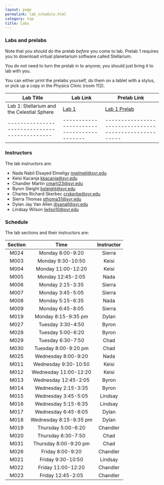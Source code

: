 ```yaml
---
layout: page
permalink: lab_schedule.html
category: top
title: Labs
---
```


### Labs and prelabs

Note that you should do the prelab *before* you come to lab. Prelab 1 requires you to download virtual planetarium software called Stellarium.

You do not need to turn the prelab in to anyone; you should just bring it to lab with you.

You can either print the prelabs yourself, do them on a tablet with a stylus, or pick up a copy
in the Physics Clinic (room 112).

| Lab Title | Lab Link | Prelab Link |
|--------------------------------------------|----------------------------------------|-----------------------------------------------------|
| Lab 1: Stellarium and the Celestial Sphere | <a href="labs/lab1/lab1.pdf">Lab 1</a> | <a href="labs/lab1/lab1prelab.pdf">Lab 1 Prelab</a> |
|--------------------------------------------|----------------------------------------|-----------------------------------------------------|

### Instructors

The lab instructors are:

* Nada Nabil Elsayed Elmeligy <nnelmeli@syr.edu>
* Keisi Kacanja <kkacanja@syr.edu>
* Chandler Martin <cmarti23@syr.edu>
* Byron Sleight <bsleight@syr.edu>
* Charles Richard Skerbec <crskerbe@syr.edu>
* Sierra Thomas <sthoma31@syr.edu>
* Dylan Jay Van Allen <djvanall@syr.edu>
* Lindsay Wilson <lwilso10@syr.edu>

### Schedule

The lab sections and their instructors are:

| Section | Time                   | Instructor |
|:-------:|:----------------------:|:----------:|
|   M024  |    Monday 8:00-9:20    |   Sierra   |
|   M003  |    Monday 9:30-10:50   |    Keisi   |
|   M004  |   Monday 11:00-12:20   |    Keisi   |
|   M005  |    Monday 12:45-2:05   |    Nada    |
|   M006  |    Monday 2:15-3:35    |   Sierra   |
|   M007  |    Monday 3:45-5:05    |   Sierra   |
|   M008  |    Monday 5:15-6:35    |    Nada    |
|   M009  |    Monday 6:45-8:05    |   Sierra   |
|   M019  |   Monday 8:15-9:35 pm  |    Dylan   |
|   M027  |    Tuesday 3:30-4:50   |    Byron   |
|   M028  |    Tuesday 5:00-6:20   |    Byron   |
|   M029  |    Tuesday 6:30-7:50   |    Chad    |
|   M030  |  Tuesday 8:00-9:20 pm  |    Chad    |
|   M025  |   Wednesday 8:00-9:20  |    Nada    |
|   M011  |  Wednesday 9:30-10:50  |    Keisi   |
|   M012  |  Wednesday 11:00-12:20 |    Keisi   |
|   M013  |  Wednesday 12:45-2:05  |    Byron   |
|   M014  |   Wednesday 2:15-3:35  |    Byron   |
|   M015  |   Wednesday 3:45-5:05  |   Lindsay  |
|   M016  |   Wednesday 5:15-6:35  |   Lindsay  |
|   M017  |   Wednesday 6:45-8:05  |    Dylan   |
|   M018  | Wednesday 8:15-9:35 pm |    Dylan   |
|   M019  |   Thursday 5:00-6:20   |  Chandler  |
|   M020  |   Thursday 6:30-7:50   |    Chad    |
|   M031  |  Thursday 8:00-9:20 pm |    Chad    |
|   M026  |    Friday 8:00-9:20    |  Chandler  |
|   M021  |    Friday 9:30-10:50   |   Lindsay  |
|   M022  |   Friday 11:00-12:20   |  Chandler  |
|   M023  |    Friday 12:45-2:05   |  Chandler  |

<!--

**Takehome Lab:** <a href="labs/takehome/moon_and_sun.pdf">Moon and Sun</a> (due December 10)

| Lab 2: Changes During The Year | <a href="labs/lab2/lab2.pdf">Lab 2</a> | <a href="labs/lab2/lab2prelab.pdf">Lab 2 Prelab</a> |
| Lab 3: The Moon | <a href="labs/lab3/lab3.pdf">Lab 3</a> | <a href="labs/lab3/lab3prelab.pdf">Lab 3 Prelab</a> |
| Lab 4: Parallax | <a href="labs/lab4/lab4.pdf">Lab 4</a> | <a href="labs/lab4/lab4prelab.pdf">Lab 4 Prelab</a> |
| Lab 5: Simulating Orbits | <a href="labs/lab5/lab5.pdf">Lab 5</a> | <a href="labs/lab5/lab5prelab.pdf">Lab 5 Prelab</a> |
| Lab 6: The Center of the Galaxy | <a href="labs/lab6/lab6-noprint.pdf">Lab 6</a> | No prelab this week! |
| Lab 7: Thermal Radiation and Spectroscopy (I)  | <a href="labs/lab7/lab7.pdf">Lab 7</a> | <a href="labs/lab7/lab-7-spectroscopy-prelab.pdf">Lab 7 Prelab</a>|
| Lab 8: Thermal Radiation and Spectroscopy (II)  | <a href="labs/lab8/lab8.pdf">Lab 8</a> | No prelab this week! |
| Lab 9: How Hot are the Planets?  | <a href="labs/lab9/lab9.pdf">Lab 9</a> | <a href="labs/lab9/lab9prelab.pdf">Lab 9 Prelab</a> |
| Lab 10: The Age of the Earth      | <a href="labs/lab10/lab-radioactive-decay.pdf">Lab 10</a> |  <a href="labs/lab10/prelab-radioactive-decay.pdf">Lab 10 Prelab</a>  |
| Lab 11: Astrology 101             | <a href="labs/lab11/lab11.pdf">Lab 11</a> | No prelab this week! | 
|--------------------------------------------|----------------------------------------|-----------------------------------------------------|

**Simulator for Lab 6:** <a href="orbitsim.html">Orbit Simulator</a>

**Movie for Lab 6:** Star orbiting the center of the galaxy, <a href="https://gfycat.com/lividanxiousamericancreamdraft-black-hole">[link to gfycat]</a> <a href="labs/lab6/black-hole-orbit.mp4">[direct link]</a>

<br><br>

---

### Lab TA's

* Patrick Adams, <paadams@syr.edu>, head TA
* Tyler Hain, <tahain@syr.edu>
* Vincent Musso, <vjmusso@syr.edu>
* Kishan Sankharva, <khsankha@syr.edu>
* Chad Skerbec, <crskerbe@syr.edu>
* Byron Sleight, <bsleight@syr.edu>
* Sierra Thomas, <sthoma31@syr.edu>
* Vidyesh Rao, <vvaniset@syr.edu>

---

### Lab schedule


| **Section**    | **Instructor** | **Time** |
|:----------:|:-------------:|:----:|
|M024|Sierra Thomas   		 |Monday 8:00AM-9:20AM |
|M003|Sierra Thomas  		 |Monday 9:30AM-10:50AM |
|M004|Kishan Sankharva	 |Monday 11:00AM-12:20PM |
|M005|Kishan Sankharva	 |Monday 12:45PM-2:05PM |
|M006|Chad Skerbec               |Monday 2:15PM-3:35PM |
|M007|Chad Skerbec        	 |Monday 3:45PM-5:05PM |
|M008|Tyler Hain            |Monday 5:15PM-6:35PM |
|M009|Tyler Hain	 |Monday 6:45PM-8:05PM |
|M010|Vidyesh Rao          	 |Monday 8:15PM-9:35PM |
|M027|Tyler Hain          	 |Tuesday 3:30PM-4:50PM |
|M028|Tyler Hain        		 |Tuesday 5:00PM-6:20PM |
|M029|Vidyesh Rao     		 |Tuesday 6:30PM-7:50PM |
|M030|Vidyesh Rao       		 |Tuesday 8:00PM-9:20PM |
|M025|Sierra Thomas         	 |Wednesday 8:00AM-9:20AM |
|M011|Sierra Thomas	 |Wednesday 9:30AM-10:50AM |
|M012|Chad Skerbec        |Wednesday 11:00AM-12:20PM |
|M013|Chad Skerbec               |Wednesday 12:45PM-2:05PM |
|M014|Byron Sleight   |Wednesday 2:15PM-3:35PM |
|M015|Byron Sleight 		 |Wednesday 3:45PM-5:05PM |
|M016|Byron Sleight | Wednesday 5:15PM-6:35PM |
|M017|Patrick Adams|Wednesday 6:45PM-8:05PM |
|M018|Patrick Adams	   	 |Wednesday 8:15PM-9:35PM |
|M019|Byron Sleight | Thursday 5:00PM-6:20PM |
|M020|Patrick Adams		 |Thursday 6:30PM-7:50PM |
|M031|Vincent Musso                   |Thursday 8:00PM-9:20PM |
|M026|Vidyesh Rao          	 |Friday 8:00AM-9:20AM |
|M021|Kishan Sankharva        	 |Friday 9:30AM-10:50AM |
|M022|Vincent Musso|Friday 11:00AM-12:20PM |
|M023|Vincent Musso  		 |Friday 12:45PM-2:05PM |
-->
